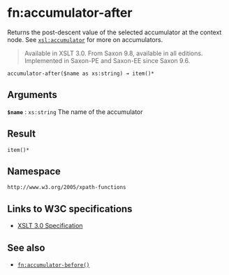 # fn:accumulator-after

Returns the post-descent value of the selected accumulator at the context node. See [`xsl:accumulator`](/xslt/xsl-accumulator/) for more on accumulators.

> Available in XSLT 3.0. From Saxon 9.8, available in all editions. Implemented in Saxon-PE and Saxon-EE since Saxon 9.6.

```
accumulator-after($name as xs:string) ➔ item()*
```

## Arguments

**`$name`**
: `xs:string` The name of the accumulator

## Result

`item()*`

## Namespace

`http://www.w3.org/2005/xpath-functions`

## Links to W3C specifications

- [XSLT 3.0 Specification](http://www.w3.org/TR/xslt-30/#func-accumulator-after)

## See also

- [`fn:accumulator-before()`](fn-accumulator-before.md)
